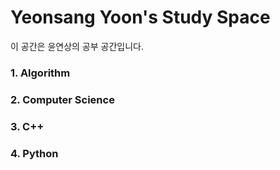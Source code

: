 # Yeonsang Yoon's Study Space
이 공간은 윤연상의 공부 공간입니다. 
### 1. Algorithm


### 2. Computer Science


### 3. C++ 


### 4. Python
